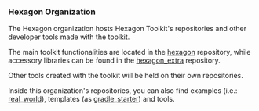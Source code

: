 
### Hexagon Organization
The Hexagon organization hosts Hexagon Toolkit's repositories and other developer tools made with
the toolkit.

The main toolkit functionalities are located in the [hexagon] repository, while accessory libraries
can be found in the [hexagon_extra] repository.

Other tools created with the toolkit will be held on their own repositories.

Inside this organization's repositories, you can also find examples (i.e.: [real_world]), templates
(as [gradle_starter]) and tools.

[hexagon]: https://github.com/hexagonkt/hexagon
[hexagon_extra]: https://github.com/hexagonkt/hexagon_extra
[real_world]: https://github.com/hexagonkt/real_world
[gradle_starter]: https://github.com/hexagonkt/gradle_starter

